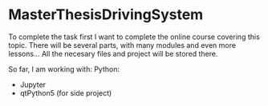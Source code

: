 # MasterThesisDrivingSystem

To complete the task first I want to complete the online course covering this topic. 
There will be several parts, with many modules and even more lessons... 
All the necesary files and project will be stored there. 

So far, I am working with:
Python:
- Jupyter
- qtPython5 (for side project)
